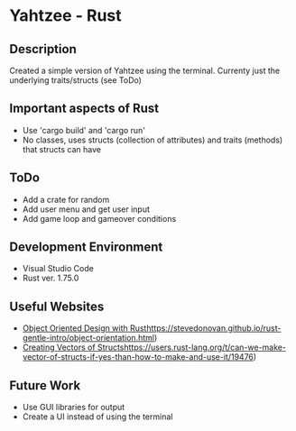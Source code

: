 # Yahtzee - Rust
## Description
Created a simple version of Yahtzee using the terminal. Currenty just the underlying traits/structs (see ToDo)

## Important aspects of Rust
- Use 'cargo build' and 'cargo run'
- No classes, uses structs (collection of attributes) and traits (methods) that structs can have

## ToDo
- Add a crate for random
- Add user menu and get user input
- Add game loop and gameover conditions

## Development Environment
- Visual Studio Code
- Rust ver. 1.75.0

## Useful Websites
- [Object Oriented Design with Rust](https://stevedonovan.github.io/rust-gentle-intro/object-orientation.html)https://stevedonovan.github.io/rust-gentle-intro/object-orientation.html)
- [Creating Vectors of Structs](https://users.rust-lang.org/t/can-we-make-vector-of-structs-if-yes-than-how-to-make-and-use-it/19476)https://users.rust-lang.org/t/can-we-make-vector-of-structs-if-yes-than-how-to-make-and-use-it/19476)

## Future Work
- Use GUI libraries for output
- Create a UI instead of using the terminal
